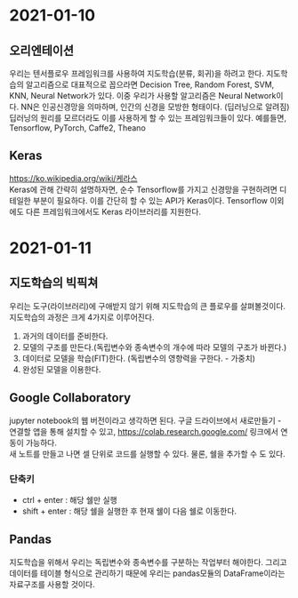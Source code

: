 # 2021-01-10
## 오리엔테이션
우리는 텐서플로우 프레임워크를 사용하여 지도학습(분류, 회귀)을 하려고 한다. 지도학습의 알고리즘으로 대표적으로 꼽으라면 Decision Tree, Random Forest, SVM, KNN, Neural Network가 있다. 이중 우리가 사용할 알고리즘은 Neural Network이다. NN은 인공신경망을 의마하며, 인간의 신경을 모방한 형태이다. (딥러닝으로 알려짐) 딥러닝의 원리를 모르더라도 이를 사용하게 할 수 있는 프레임워크들이 있다. 예를들면, Tensorflow, PyTorch, Caffe2, Theano

## Keras
https://ko.wikipedia.org/wiki/케라스  
Keras에 관해 간략히 설명하자면, 순수 Tensorflow를 가지고 신경망을 구현하려면 디테일한 부분이 필요하다. 이를 간단히 할 수 있는 API가 Keras이다.  Tensorflow 이외에도 다른 프레임워크에서도 Keras 라이브러리를 지원한다.

# 2021-01-11
## 지도학습의 빅픽쳐
우리는 도구(라이브러리)에 구애받지 않기 위해 지도학습의 큰 플로우를 살펴볼것이다. 지도학습의 과정은 크게 4가지로 이루어진다.  
1. 과거의 데이터를 준비한다.  
2. 모델의 구조를 만든다.(독립변수와 종속변수의 개수에 따라 모델의 구조가 바뀐다.)  
3. 데이터로 모델을 학습(FIT)한다. (독립변수의 영향력을 구한다. - 가중치)  
4. 완성된 모델을 이용한다.  

## Google Collaboratory
jupyter notebook의 웹 버전이라고 생각하면 된다. 구글 드라이브에서 새로만들기 - 연결할 앱을 통해 설치할 수 있고, https://colab.research.google.com/  링크에서 연동이 가능하다.  
새 노트를 만들고 나면 셀 단위로 코드를 실행할 수 있다. 물론, 쉘을 추가할 수 도 있다.  

### 단축키 
- ctrl + enter : 해당 쉘만 실행
- shift + enter : 해당 쉘을 실행한 후 현재 쉘이 다음 쉘로 이동한다.  

## Pandas
지도학습을 위해서 우리는 독립변수와 종속변수를 구분하는 작업부터 해야한다. 그리고 데이터를 테이블 형식으로 관리하기 때문에 우리는 pandas모듈의 DataFrame이라는 자료구조를 사용할 것이다.